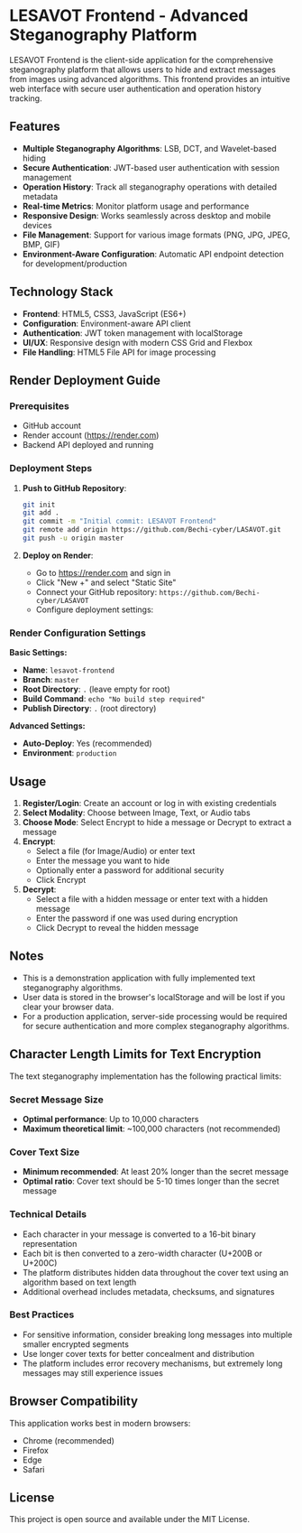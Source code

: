 # LESAVOT Frontend - Advanced Steganography Platform

LESAVOT Frontend is the client-side application for the comprehensive steganography platform that allows users to hide and extract messages from images using advanced algorithms. This frontend provides an intuitive web interface with secure user authentication and operation history tracking.

## Features

- **Multiple Steganography Algorithms**: LSB, DCT, and Wavelet-based hiding
- **Secure Authentication**: JWT-based user authentication with session management
- **Operation History**: Track all steganography operations with detailed metadata
- **Real-time Metrics**: Monitor platform usage and performance
- **Responsive Design**: Works seamlessly across desktop and mobile devices
- **File Management**: Support for various image formats (PNG, JPG, JPEG, BMP, GIF)
- **Environment-Aware Configuration**: Automatic API endpoint detection for development/production

## Technology Stack

- **Frontend**: HTML5, CSS3, JavaScript (ES6+)
- **Configuration**: Environment-aware API client
- **Authentication**: JWT token management with localStorage
- **UI/UX**: Responsive design with modern CSS Grid and Flexbox
- **File Handling**: HTML5 File API for image processing

## Render Deployment Guide

### Prerequisites
- GitHub account
- Render account (https://render.com)
- Backend API deployed and running

### Deployment Steps

1. **Push to GitHub Repository**:
   ```bash
   git init
   git add .
   git commit -m "Initial commit: LESAVOT Frontend"
   git remote add origin https://github.com/Bechi-cyber/LASAVOT.git
   git push -u origin master
   ```

2. **Deploy on Render**:
   - Go to https://render.com and sign in
   - Click "New +" and select "Static Site"
   - Connect your GitHub repository: `https://github.com/Bechi-cyber/LASAVOT`
   - Configure deployment settings:

### Render Configuration Settings

**Basic Settings:**
- **Name**: `lesavot-frontend`
- **Branch**: `master`
- **Root Directory**: `.` (leave empty for root)
- **Build Command**: `echo "No build step required"`
- **Publish Directory**: `.` (root directory)

**Advanced Settings:**
- **Auto-Deploy**: Yes (recommended)
- **Environment**: `production`

## Usage

1. **Register/Login**: Create an account or log in with existing credentials
2. **Select Modality**: Choose between Image, Text, or Audio tabs
3. **Choose Mode**: Select Encrypt to hide a message or Decrypt to extract a message
4. **Encrypt**:
   - Select a file (for Image/Audio) or enter text
   - Enter the message you want to hide
   - Optionally enter a password for additional security
   - Click Encrypt
5. **Decrypt**:
   - Select a file with a hidden message or enter text with a hidden message
   - Enter the password if one was used during encryption
   - Click Decrypt to reveal the hidden message

## Notes

- This is a demonstration application with fully implemented text steganography algorithms.
- User data is stored in the browser's localStorage and will be lost if you clear your browser data.
- For a production application, server-side processing would be required for secure authentication and more complex steganography algorithms.

## Character Length Limits for Text Encryption

The text steganography implementation has the following practical limits:

### Secret Message Size
- **Optimal performance**: Up to 10,000 characters
- **Maximum theoretical limit**: ~100,000 characters (not recommended)

### Cover Text Size
- **Minimum recommended**: At least 20% longer than the secret message
- **Optimal ratio**: Cover text should be 5-10 times longer than the secret message

### Technical Details
- Each character in your message is converted to a 16-bit binary representation
- Each bit is then converted to a zero-width character (U+200B or U+200C)
- The platform distributes hidden data throughout the cover text using an algorithm based on text length
- Additional overhead includes metadata, checksums, and signatures

### Best Practices
- For sensitive information, consider breaking long messages into multiple smaller encrypted segments
- Use longer cover texts for better concealment and distribution
- The platform includes error recovery mechanisms, but extremely long messages may still experience issues

## Browser Compatibility

This application works best in modern browsers:
- Chrome (recommended)
- Firefox
- Edge
- Safari

## License

This project is open source and available under the MIT License.
